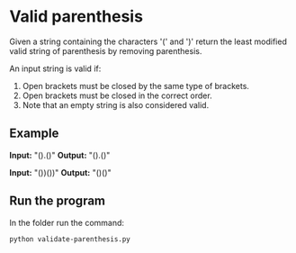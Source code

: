 # Valid parenthesis

Given a string containing the characters '(' and ')' return the least modified valid string of parenthesis by removing parenthesis.

An input string is valid if:

1.  Open brackets must be closed by the same type of brackets.
2.  Open brackets must be closed in the correct order.
3.  Note that an empty string is also considered valid.

## Example

**Input:** "().()"
**Output:** "().()"

**Input:** "())())"
**Output:** "()()"

## Run the program

In the folder run the command:

```
python validate-parenthesis.py
```
